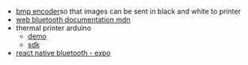 - [bmp encoder](https://github.com/hipstersmoothie/bmp-ts/blob/master/lib/encoder.ts)so that images can be sent in black and white to printer
- [web bluetooth documentation mdn](https://developer.mozilla.org/en-US/docs/Web/API/Web_Bluetooth_API)
- thermal printer arduino
	- [demo](https://github.com/bitbank2/Thermal_Printer/blob/master/examples/Thermal_Printer_Demo/Thermal_Printer_Demo.ino)
	- [sdk](https://github.com/bitbank2/Thermal_Printer/blob/master/src/Thermal_Printer.cpp)
- [react native bluetooth - expo](https://expo.canny.io/feature-requests/p/bluetooth-1)
